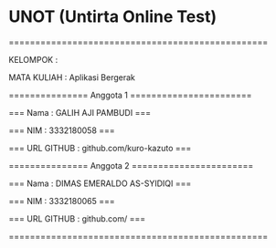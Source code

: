 # UNOT (Untirta Online Test)

=================================================

KELOMPOK : 

MATA KULIAH : Aplikasi Bergerak

=============== Anggota 1 =======================

=== Nama : GALIH AJI PAMBUDI                  ===

=== NIM : 3332180058                          ===

=== URL GITHUB : github.com/kuro-kazuto       ===


=============== Anggota 2 =======================

=== Nama : DIMAS EMERALDO AS-SYIDIQI          ===

=== NIM : 3332180065                          ===

=== URL GITHUB : github.com/                  ===

=================================================
